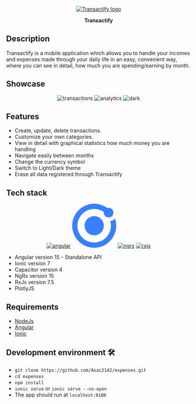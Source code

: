 <p align="center">
  <a href="https://imgur.com/W63EgEs"><img src="https://i.imgur.com/W63EgEs.png" width="120" height="120" alt="Transactify logo" /></a>
</p>

<p align="center"><strong>Transactify</strong></p>

## Description

Transactify is a mobile application which allows you to handle your incomes and expenses made through your daily life in an easy, convenient way, where you can see in detail, how much you are spending/earning by month.

## Showcase
<p align="center">
  <img src="https://github.com/Asac2142/expenses/assets/12599968/627b065a-b074-46a5-aaa0-0bc3469608dd" width="250" height="550" alt="transactions">
  <img src="https://github.com/Asac2142/expenses/assets/12599968/9b155afa-3b2b-4f6c-8729-a4e5329feac1" width="250" height="550" alt="analytics">
  <img src="https://github.com/Asac2142/expenses/assets/12599968/939deb43-41e5-4ea1-987f-87e6eae8ab78" width="250" height="550" alt="dark">
</p>

## Features

* Create, update, delete transactions.
* Customize your own categories.
* View in detail with graphical statistics how much money you are handling
* Navigate easily between months
* Change the currency symbol
* Switch to Light/Dark theme
* Erase all data registered through Transactify

## Tech stack
<p align="center">
  <a href="#"><img src="https://i.imgur.com/V0eGZ8Z.png" width="120" height="120" alt="angular"/></a>
  <a href="#"><img alt="Ionic" src="https://github.com/ionic-team/ionic-framework/blob/main/.github/assets/logo.png?raw=true" width="120" height="120" /></a>
  <a href="#"><img src="https://i.imgur.com/5HRvta0.png" width="120" height="120" alt="ngrx"/></a>
  <a href="#"><img src="https://i.imgur.com/tzvEDS6.png" width="120" height="120" alt="rxjs"/></a>
</p>

* Angular version 15 - Standalone API
* Ionic version 7
* Capacitor version 4
* NgRx version 15
* RxJs version 7.5
* PlotlyJS

## Requirements
- [NodeJs][nodejs]
- [Angular][angular]
- [Ionic][ionic]

[angular]: https://angular.io/
[ionic]: https://ionicframework.com/
[nodejs]: https://nodejs.org/en


## Development environment 🛠
- `git clone https://github.com/Asac2142/expenses.git`
- `cd expenses`
- `npm install`
- `ionic serve` or `ionic serve --no-open`
- The app should run at `localhost:8100`
